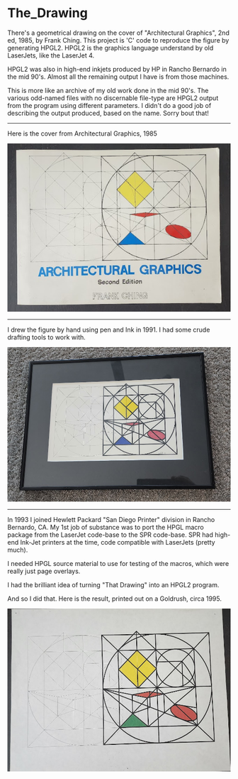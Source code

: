 # The_Drawing
There's a geometrical drawing on the cover of "Architectural Graphics", 2nd ed, 1985, by Frank Ching.   This project is 'C' code to reproduce the figure by generating HPGL2.  HPGL2 is the graphics language understand by old LaserJets, like the LaserJet 4.

HPGL2 was also in high-end inkjets produced by HP in Rancho Bernardo in the mid 90's.   Almost all the remaining output I have is from those machines.

This is more like an archive of my old work done in the mid 90's.
The various odd-named files with no discernable file-type are HPGL2 output from the program using different parameters.
I didn't do a good job of describing the output produced, based on the name.   Sorry bout that!

---

Here is the cover from Architectural Graphics, 1985


![pic01](./aa3.png)

---

I drew the figure by hand using pen and Ink in 1991.  I had some crude drafting tools to work with.


![pic02](./aa2.png)

---

In 1993 I joined Hewlett Packard "San Diego Printer" division in Rancho Bernardo, CA.
My 1st job of substance was to port the HPGL macro package from the LaserJet code-base
to the SPR code-base.   SPR had high-end Ink-Jet printers at the time, code compatible
with LaserJets (pretty much).

I needed HPGL source material to use for testing of the macros, which were really just page overlays.

I had the brilliant idea of turning "That Drawing" into an HPGL2 program.

And so I did that.  Here is the result, printed out on a Goldrush, circa 1995.


![pic03](./aa1.png)
